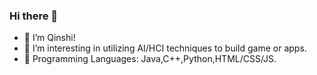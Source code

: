 ### Hi there 👋
- 🙂 I’m Qinshi!
- 💬 I’m  interesting in utilizing AI/HCI techniques to build game or apps.
- 🤔 Programming Languages: Java,C++,Python,HTML/CSS/JS.


<!--
**Carolzhangzz/Carolzhangzz** is a ✨ _special_ ✨ repository because its `README.md` (this file) appears on your GitHub profile.

Here are some ideas to get you started:

- 🙂 I’m Qinshi!
- 🤔 I’m currently learning Java,Python,HTML/CSS/JS.
- 💬 I’m  interesting in utilizing AI/HCI techniques to build game or apps. 
- ⚡ Fun fact: 
-->
